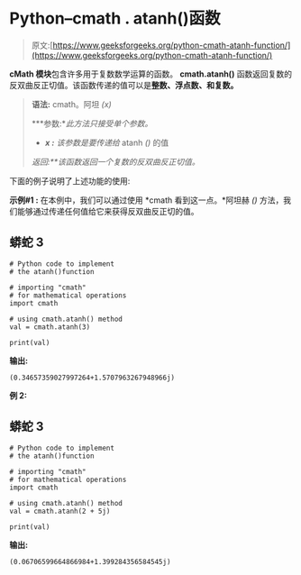 # Python–cmath . atanh()函数

> 原文:[https://www.geeksforgeeks.org/python-cmath-atanh-function/](https://www.geeksforgeeks.org/python-cmath-atanh-function/)

**cMath 模块**包含许多用于复数数学运算的函数。 **cmath.atanh()** 函数返回复数的反双曲反正切值。该函数传递的值可以是**整数、浮点数、**和**复数。**

> **语法:** cmath。阿坦 *(x)*
> 
> ***参数:**此方法只接受单个参数。*
> 
> *   ***x :** 该参数是要传递给* atanh *()* 的值
> 
> ***返回:**该函数返回一个*复数的反双曲反正切*值。*

下面的例子说明了上述功能的使用:

**示例#1 :** 在本例中，我们可以通过使用 *cmath 看到这一点。*阿坦赫 *()* 方法，我们能够通过传递任何值给它来获得反双曲反正切的值。

## 蟒蛇 3

```
# Python code to implement
# the atanh()function

# importing "cmath"
# for mathematical operations  
import cmath 

# using cmath.atanh() method 
val = cmath.atanh(3) 

print(val)
```

**输出:**

```
(0.34657359027997264+1.5707963267948966j)

```

**例 2:**

## 蟒蛇 3

```
# Python code to implement
# the atanh()function

# importing "cmath"
# for mathematical operations  
import cmath 

# using cmath.atanh() method 
val = cmath.atanh(2 + 5j) 

print(val)
```

**输出:**

```
(0.06706599664866984+1.399284356584545j)

```